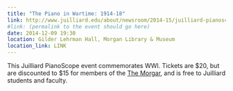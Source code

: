 ```yaml
---
title: "The Piano in Wartime: 1914-18"
link: http://www.juilliard.edu/about/newsroom/2014-15/juilliard-pianoscope-presents-piano-wartime-1914-1918-two-performances
#link: (permalink to the event should go here)
date: 2014-12-09 19:30
location: Gilder Lehrman Hall, Morgan Library & Museum
location_link: LINK
---
```


This Juilliard PianoScope event commemorates WWI. Tickets are $20, but are discounted to $15 for members of the [The Morgar][morgar], and is free to Juilliard students and faculty.

[morgar]: http://www.themorgan.org/sites/default/files/pdf/press/2014-15MusicSeasonPressRelease.pdf
